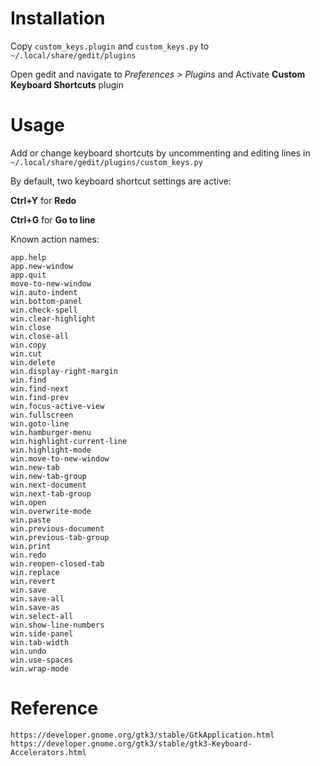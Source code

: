 # Installation

Copy `custom_keys.plugin` and `custom_keys.py` to `~/.local/share/gedit/plugins`

Open gedit and navigate to *Preferences > Plugins* and Activate **Custom Keyboard Shortcuts** plugin

# Usage

Add or change keyboard shortcuts by uncommenting and editing lines in `~/.local/share/gedit/plugins/custom_keys.py`

By default, two keyboard shortcut settings are active:

**Ctrl+Y** for **Redo**

**Ctrl+G** for **Go to line**

Known action names:

```
app.help
app.new-window
app.quit
move-to-new-window
win.auto-indent
win.bottom-panel
win.check-spell
win.clear-highlight
win.close
win.close-all
win.copy
win.cut
win.delete
win.display-right-margin
win.find
win.find-next
win.find-prev
win.focus-active-view
win.fullscreen
win.goto-line
win.hamburger-menu
win.highlight-current-line
win.highlight-mode
win.move-to-new-window
win.new-tab
win.new-tab-group
win.next-document
win.next-tab-group
win.open
win.overwrite-mode
win.paste
win.previous-document
win.previous-tab-group
win.print
win.redo
win.reopen-closed-tab
win.replace
win.revert
win.save
win.save-all
win.save-as
win.select-all
win.show-line-numbers
win.side-panel
win.tab-width
win.undo
win.use-spaces
win.wrap-mode
```

# Reference

	https://developer.gnome.org/gtk3/stable/GtkApplication.html
	https://developer.gnome.org/gtk3/stable/gtk3-Keyboard-Accelerators.html

